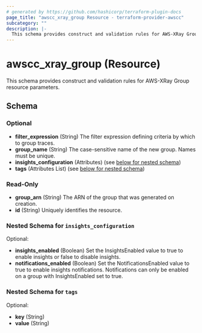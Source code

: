 ```yaml
---
# generated by https://github.com/hashicorp/terraform-plugin-docs
page_title: "awscc_xray_group Resource - terraform-provider-awscc"
subcategory: ""
description: |-
  This schema provides construct and validation rules for AWS-XRay Group resource parameters.
---
```


# awscc_xray_group (Resource)

This schema provides construct and validation rules for AWS-XRay Group resource parameters.



<!-- schema generated by tfplugindocs -->
## Schema

### Optional

- **filter_expression** (String) The filter expression defining criteria by which to group traces.
- **group_name** (String) The case-sensitive name of the new group. Names must be unique.
- **insights_configuration** (Attributes) (see [below for nested schema](#nestedatt--insights_configuration))
- **tags** (Attributes List) (see [below for nested schema](#nestedatt--tags))

### Read-Only

- **group_arn** (String) The ARN of the group that was generated on creation.
- **id** (String) Uniquely identifies the resource.

<a id="nestedatt--insights_configuration"></a>
### Nested Schema for `insights_configuration`

Optional:

- **insights_enabled** (Boolean) Set the InsightsEnabled value to true to enable insights or false to disable insights.
- **notifications_enabled** (Boolean) Set the NotificationsEnabled value to true to enable insights notifications. Notifications can only be enabled on a group with InsightsEnabled set to true.


<a id="nestedatt--tags"></a>
### Nested Schema for `tags`

Optional:

- **key** (String)
- **value** (String)


